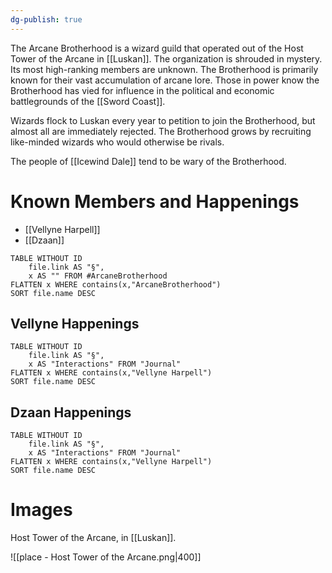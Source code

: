 ```yaml
---
dg-publish: true
---
```


The Arcane Brotherhood is a wizard guild that operated out of the Host Tower of the Arcane in [[Luskan]]. The organization is shrouded in mystery. Its most high-ranking members are unknown. The Brotherhood is primarily known for their vast accumulation of arcane lore. Those in power know the Brotherhood has vied for influence in the political and economic battlegrounds of the [[Sword Coast]]. 

Wizards flock to Luskan every year to petition to join the Brotherhood, but almost all are immediately rejected. The Brotherhood grows by recruiting like-minded wizards who would otherwise be rivals.

The people of [[Icewind Dale]] tend to be wary of the Brotherhood.
# Known Members and Happenings

- [[Vellyne Harpell]]
- [[Dzaan]]

```dataview
TABLE WITHOUT ID
	file.link AS "§", 
	x AS "" FROM #ArcaneBrotherhood  
FLATTEN x WHERE contains(x,"ArcaneBrotherhood") 
SORT file.name DESC
```

## Vellyne Happenings
```dataview
TABLE WITHOUT ID
	file.link AS "§", 
	x AS "Interactions" FROM "Journal"
FLATTEN x WHERE contains(x,"Vellyne Harpell") 
SORT file.name DESC
```

## Dzaan Happenings
```dataview
TABLE WITHOUT ID
	file.link AS "§", 
	x AS "Interactions" FROM "Journal"
FLATTEN x WHERE contains(x,"Vellyne Harpell") 
SORT file.name DESC
```


# Images

Host Tower of the Arcane, in [[Luskan]].


![[place - Host Tower of the Arcane.png|400]]